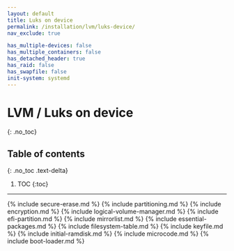 ```yaml
---
layout: default
title: Luks on device
permalink: /installation/lvm/luks-device/
nav_exclude: true

has_multiple-devices: false
has_multiple_containers: false
has_detached_header: true
has_raid: false
has_swapfile: false
init-system: systemd
---
```


# LVM / Luks on device
{: .no_toc}

## Table of contents
{: .no_toc .text-delta}

1. TOC
{:toc}

---

{% include secure-erase.md %}
{% include partitioning.md %}
{% include encryption.md %}
{% include logical-volume-manager.md %}
{% include efi-partition.md %}
{% include mirrorlist.md %}
{% include essential-packages.md %}
{% include filesystem-table.md %}
{% include keyfile.md %}
{% include initial-ramdisk.md %}
{% include microcode.md %}
{% include boot-loader.md %}
